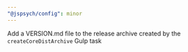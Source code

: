 ```yaml
---
"@jspsych/config": minor
---
```


Add a VERSION.md file to the release archive created by the `createCoreDistArchive` Gulp task
